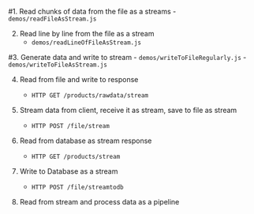 #1. Read chunks of data from the file as a streams
	- `demos/readFileAsStream.js`

2. Read line by line from the file as a stream
	- `demos/readLineOfFileAsStream.js`

#3. Generate data and write to stream
	- `demos/writeToFileRegularly.js`
	- `demos/writeToFileAsStream.js`

4. Read from file and write to response
	- `HTTP GET /products/rawdata/stream`

5. Stream data from client, receive it as stream, save to file as stream
	- `HTTP POST /file/stream`

6. Read from database as stream response
	- `HTTP GET /products/stream`

7. Write to Database as a stream
	- `HTTP POST /file/streamtodb`

8. Read from stream and process data as a pipeline
